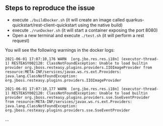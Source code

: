 ## Steps to reproduce the issue

 * execute `./buildDocker.sh` (it will create an image called quarkus-quickstart/rest-client-quickstart using the native build)
 * execute `./runDocker.sh` (it will start a container exposing the port 8080)
 * Open a new terminal and execute `./test.sh` (it will perform a rest request)
 
 You will see the following warnings in the docker logs:

`2021-06-01 17:07:10,176 WARN  [org.jbo.res.res.i18n] (executor-thread-1) RESTEASY002120: ClassNotFoundException: Unable to load builtin provider org.jboss.resteasy.plugins.providers.IIOImageProvider from resource:META-INF/services/javax.ws.rs.ext.Providers: java.lang.ClassNotFoundException: org.jboss.resteasy.plugins.providers.IIOImageProvider`

`2021-06-01 17:07:10,177 WARN  [org.jbo.res.res.i18n] (executor-thread-1) RESTEASY002120: ClassNotFoundException: Unable to load builtin provider org.jboss.resteasy.plugins.providers.sse.SseEventProvider from resource:META-INF/services/javax.ws.rs.ext.Providers: java.lang.ClassNotFoundException: org.jboss.resteasy.plugins.providers.sse.SseEventProvider
`

...

